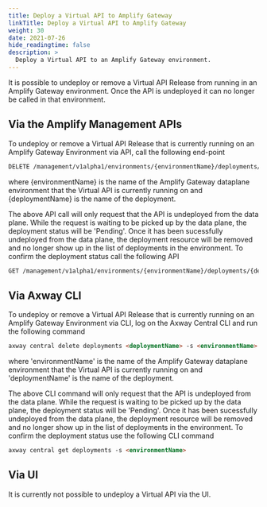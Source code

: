 ```yaml
---
title: Deploy a Virtual API to Amplify Gateway
linkTitle: Deploy a Virtual API to Amplify Gateway
weight: 30
date: 2021-07-26
hide_readingtime: false
description: >
  Deploy a Virtual API to an Amplify Gateway environment.
---
```


It is possible to undeploy or remove a Virtual API Release from running in an Amplify Gateway environment. Once the API is undeployed it can no longer be called in that environment.

## Via the Amplify Management APIs

To undeploy or remove a Virtual API Release that is currently running on an Amplify Gateway Environment via API, call the following end-point

```markdown
DELETE /management/v1alpha1/environments/{environmentName}/deployments/{deploymentName}
```

where {environmentName} is the name of the Amplify Gateway dataplane environment that the Virtual API is currently running on and {deploymentName} is the name of the deployment.

The above API call will only request that the API is undeployed from the data plane. While the request is waiting to be picked up by the data plane, the deployment status will be 'Pending'. Once it has been sucessfully undeployed from the data plane, the deployment resource will be removed and no longer show up in the list of deployments in the environment. To confirm the deployment status call the following API

```markdown
GET /management/v1alpha1/environments/{environmentName}/deployments/{deploymentName}
```

## Via Axway CLI

To undeploy or remove a Virtual API Release that is currently running on an Amplify Gateway Environment via CLI, log on the Axway Central CLI and run the following command

```markdown
axway central delete deployments <deploymentName> -s <environmentName>
```

where 'environmentName' is the name of the Amplify Gateway dataplane environment that the Virtual API is currently running on and 'deploymentName' is the name of the deployment.

The above CLI command will only request that the API is undeployed from the data plane. While the request is waiting to be picked up by the data plane, the deployment status will be 'Pending'. Once it has been sucessfully undeployed from the data plane, the deployment resource will be removed and no longer show up in the list of deployments in the environment. To confirm the deployment status use the following CLI command

```markdown
axway central get deployments -s <environmentName>   
```

## Via UI

It is currently not possible to undeploy a Virtual API via the UI.
